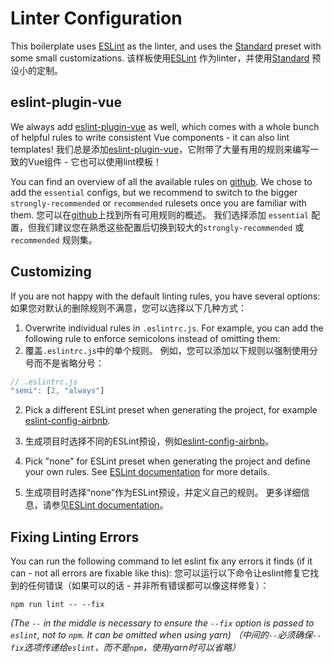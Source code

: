 # Linter Configuration

This boilerplate uses [ESLint](https://eslint.org/) as the linter, and uses the [Standard](https://github.com/feross/standard/blob/master/RULES.md) preset with some small customizations.
该样板使用[ESLint](https://eslint.org/) 作为linter，并使用[Standard](https://github.com/feross/standard/blob/master/RULES.md) 预设小的定制。

## eslint-plugin-vue

We always add [eslint-plugin-vue](https://github.com/vuejs/eslint-plugin-vue) as well, which comes with a whole bunch of helpful rules to write consistent Vue components - it can also lint templates!
 我们总是添加[eslint-plugin-vue](https://github.com/vuejs/eslint-plugin-vue)，它附带了大量有用的规则来编写一致的Vue组件 - 它也可以使用lint模板！

You can find an overview of all the available rules on [github](https://github.com/vuejs/eslint-plugin-vue#gear-configs). We chose to add the `essential` configs, but we recommend to switch to the bigger `strongly-recommended` or `recommended` rulesets once you are familiar with them.
您可以在[github](https://github.com/vuejs/eslint-plugin-vue#gear-configs)上找到所有可用规则的概述。 我们选择添加 `essential` 配置，但我们建议您在熟悉这些配置后切换到较大的`strongly-recommended` 或`recommended` 规则集。

## Customizing

If you are not happy with the default linting rules, you have several options:
如果您对默认的删除规则不满意，您可以选择以下几种方式：

1. Overwrite individual rules in `.eslintrc.js`. For example, you can add the following rule to enforce semicolons instead of omitting them:
1. 覆盖`.eslintrc.js`中的单个规则。 例如，您可以添加以下规则以强制使用分号而不是省略分号：

  ``` js
  // .eslintrc.js
  "semi": [2, "always"]
  ```

2. Pick a different ESLint preset when generating the project, for example [eslint-config-airbnb](https://github.com/airbnb/javascript/tree/master/packages/eslint-config-airbnb).
2. 生成项目时选择不同的ESLint预设，例如[eslint-config-airbnb](https://github.com/airbnb/javascript/tree/master/packages/eslint-config-airbnb)。

3. Pick "none" for ESLint preset when generating the project and define your own rules. See [ESLint documentation](https://eslint.org/docs/rules/) for more details.
3. 生成项目时选择“none”作为ESLint预设，并定义自己的规则。 更多详细信息，请参见[ESLint documentation](https://eslint.org/docs/rules/)。

## Fixing Linting Errors

You can run the following command to let eslint fix any errors it finds (if it can - not all errors are fixable like this):
您可以运行以下命令让eslint修复它找到的任何错误（如果可以的话 - 并非所有错误都可以像这样修复）：

```
npm run lint -- --fix
```

*(The `--` in the middle is necessary to ensure the `--fix` option is passed to `eslint`, not to `npm`. It can be omitted when using yarn)*
*（中间的`--`必须确保`--fix`选项传递给`eslint`，而不是`npm`，使用yarn时可以省略）*

